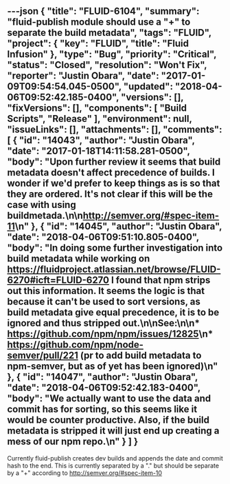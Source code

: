 ---json
{
  "title": "FLUID-6104",
  "summary": "fluid-publish module should use a \"+\" to separate the build metadata",
  "tags": "FLUID",
  "project": {
    "key": "FLUID",
    "title": "Fluid Infusion"
  },
  "type": "Bug",
  "priority": "Critical",
  "status": "Closed",
  "resolution": "Won't Fix",
  "reporter": "Justin Obara",
  "date": "2017-01-09T09:54:54.045-0500",
  "updated": "2018-04-06T09:52:42.185-0400",
  "versions": [],
  "fixVersions": [],
  "components": [
    "Build Scripts",
    "Release"
  ],
  "environment": null,
  "issueLinks": [],
  "attachments": [],
  "comments": [
    {
      "id": "14043",
      "author": "Justin Obara",
      "date": "2017-01-18T14:11:58.281-0500",
      "body": "Upon further review it seems that build metadata doesn't affect precedence of builds. I wonder if we'd prefer to keep things as is so that they are ordered. It's not clear if this will be the case with using buildmetada.\n\n<http://semver.org/#spec-item-11>\n"
    },
    {
      "id": "14045",
      "author": "Justin Obara",
      "date": "2018-04-06T09:51:10.805-0400",
      "body": "In doing some further investigation into build metadata while working on <https://fluidproject.atlassian.net/browse/FLUID-6270#icft=FLUID-6270> I found that npm strips out this information. It seems the logic is that because it can't be used to sort versions, as build metadata give equal precedence, it is to be ignored and thus stripped out.\n\nSee:\n\n* <https://github.com/npm/npm/issues/12825>\n* <https://github.com/npm/node-semver/pull/221> (pr to add build metadata to npm-semver, but as of yet has been ignored)\n"
    },
    {
      "id": "14047",
      "author": "Justin Obara",
      "date": "2018-04-06T09:52:42.183-0400",
      "body": "We actually want to use the data and commit has for sorting, so this seems like it would be counter productive. Also, if the build metadata is stripped it will just end up creating a mess of our npm repo.\n"
    }
  ]
}
---
Currently fluid-publish creates dev builds and appends the date and commit hash to the end. This is currently separated by a "." but should be separate by a "+" according to <http://semver.org/#spec-item-10>

        